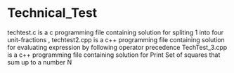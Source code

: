 # Technical_Test

techtest.c is a c programming file containing solution for spliting 1 into four unit-fractions ,
techtest2.cpp is a c++ programming file containing solution for evaluating expression by following operator precedence
TechTest_3.cpp is a c++ programming file containing solution for Print Set of squares that sum up to a number N
